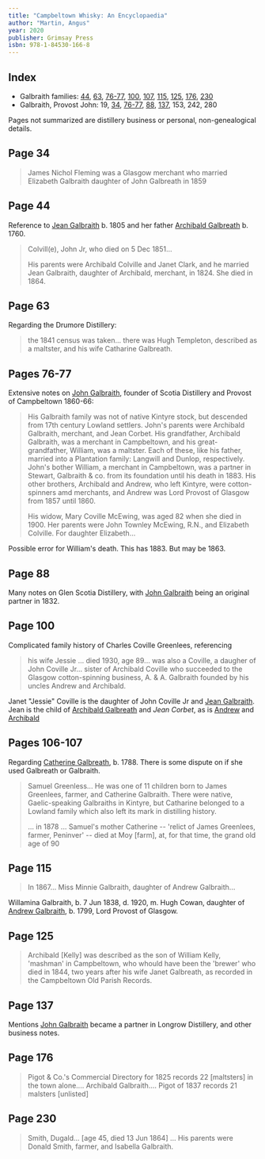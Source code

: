 ```yaml
---
title: "Campbeltown Whisky: An Encyclopaedia"
author: "Martin, Angus"
year: 2020
publisher: Grimsay Press
isbn: 978-1-84530-166-8
---
```


## Index

* Galbraith families: [44](#page-44), [63](#page-63), [76-77](#pages-76-77), [100](#page-100), [107](#pages-106-107), [115](#page-115), [125](#page-125), [176](#page-176), [230](#page-230)
* Galbraith, Provost John: 19, [34](#page-34), [76-77](#pages-76-77), [88](#page-88), [137](#page-137), 153, 242, 280

Pages not summarized are distillery business or  personal, non-genealogical details.

## Page 34

> James Nichol Fleming was a Glasgow merchant who married Elizabeth Galbraith daughter of John Galbreath in 1859


## Page 44

Reference to [Jean Galbraith](/people/galbraith-jean-1805.md) b. 1805 
and her father [Archibald Galbreath](/people/galbreath-archibald-1760.md) b. 1760.

> Colvill(e), John Jr, who died on 5 Dec
> 1851...
>
> His parents were Archibald Colville and Janet Clark, and
> he married Jean Galbraith, daughter of Archibald, merchant,
> in 1824. She died in 1864.

## Page 63

Regarding the Drumore Distillery:

> the 1841 census was taken... there was Hugh Templeton,
> described as a maltster, and his wife Catharine Galbreath.
   
## Pages 76-77

Extensive notes on [John Galbraith](/people/galbraith-john-1809.md), founder of Scotia Distillery and Provost of Campbeltown 1860-66:

> His Galbraith family was not of native Kintyre stock, 
> but descended from 17th century Lowland settlers. John's
> parents were Archibald Galbraith, merchant, and Jean
> Corbet. His grandfather, Archibald Galbraith, was a
> merchant in Campbeltown, and his great-grandfather,
> William, was a maltster. Each of these, like his father,
> married into a Plantation family: Langwill and Dunlop,
> respectively. John's bother William, a merchant in Campbeltown,
> was a partner in Stewart, Galbraith & co. from its foundation
> until his death in 1883. His other brothers, Archibald and Andrew,
> who left Kintyre, were cotton-spinners amd merchants, and
> Andrew was Lord Provost of Glasgow from 1857 until 1860.
>
> His widow, Mary Coville McEwing, was aged 82 when she died
> in 1900. Her parents were John Townley McEwing, R.N., and 
> Elizabeth Colville. For daughter Elizabeth...

Possible error for William's death.  This has 1883.  But may be 1863.

## Page 88

Many notes on Glen Scotia Distillery, with [John Galbraith](/people/galbraith-john-1809.md) being an original partner in 1832.

## Page 100

Complicated family history of Charles Coville Greenlees, referencing

> his wife Jessie ... died 1930, age 89... was also a Coville, a daugher of John Coville Jr... sister of Archibald Coville
> who succeeded to the Glasgow cotton-spinning business, A. & A. Galbraith founded by his uncles 
> Andrew and Archibald.

Janet "Jessie" Coville is the daughter of John Coville Jr and [Jean Galbraith](/people/galbraith-jean-1805.md).  Jean is the child of [Archibald Galbreath](galbreath-archibald-1760.md) and *Jean Corbet*, as is  [Andrew](/people/galbraith-andrew-1799.md) and [Archibald](/people/galbraith-archibald-1807.md)

## Pages 106-107
 
 Regarding [Catherine Galbreath](/people/galbreath-catherine-1788.md), b. 1788.  There is some dispute on if she used Galbreath or Galbraith.
 
> Samuel Greenless...  He was one of 11 children born to
> James Greenlees, farmer, and Catherine Galbraith. There were
> native, Gaelic-speaking Galbraiths in Kintyre, but Catharine
> belonged to a Lowland family which also left its mark in
> distilling history.
>
> ... in 1878 ... Samuel's mother Catherine -- 'relict of 
> James Greenlees, farmer, Peninver' -- died at Moy [farm],
> at, for that time, the grand old age of 90

## Page 115

> In 1867... Miss Minnie Galbraith, daughter of Andrew Galbraith...

Willamina Galbraith, b. 7 Jun 1838, d. 1920, m. Hugh Cowan, daughter of [Andrew Galbraith](/people/galbraith-andrew-1799.md), b. 1799, Lord Provost of Glasgow.
   
## Page 125

> Archibald [Kelly] was described as the son of William Kelly,
> 'mashman' in Campbeltown, who whould have been the 'brewer'
> who died in 1844, two years after his wife Janet Galbreath,
> as recorded in the Campbeltown Old Parish Records.
 
## Page 137

Mentions [John Galbraith](/people/galbraith-john-1809.md) became a partner in Longrow Distillery, and other business notes.

## Page 176

> Pigot & Co.'s Commercial Directory for 1825 records 22 [maltsters] in the town alone.... Archibald Galbraith.... 
> Pigot of 1837 records 21 malsters [unlisted]

## Page 230

> Smith, Dugald... [age 45, died 13 Jun 1864] ... His parents
> were Donald Smith, farmer, and Isabella Galbraith.
